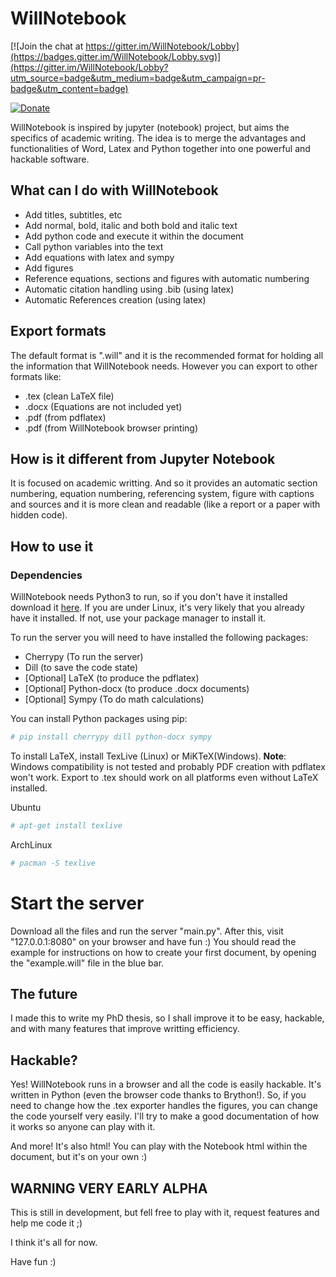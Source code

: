 # WillNotebook

[![Join the chat at https://gitter.im/WillNotebook/Lobby](https://badges.gitter.im/WillNotebook/Lobby.svg)](https://gitter.im/WillNotebook/Lobby?utm_source=badge&utm_medium=badge&utm_campaign=pr-badge&utm_content=badge)

[![Donate](https://img.shields.io/badge/Donate-PayPal-green.svg)](https://www.paypal.com/cgi-bin/webscr?cmd=_s-xclick&hosted_button_id=E7Y37MQH9EFX2)

WillNotebook is inspired by jupyter (notebook) project, but aims the specifics of academic writing. The idea is to merge the advantages and functionalities of Word, Latex and Python together into one powerful and hackable software.

## What can I do with WillNotebook

- Add titles, subtitles, etc
- Add normal, bold, italic and both bold and italic text
- Add python code and execute it within the document
- Call python variables into the text
- Add equations with latex and sympy
- Add figures
- Reference equations, sections and figures with automatic numbering
- Automatic citation handling using .bib (using latex)
- Automatic References creation (using latex)

## Export formats

The default format is ".will" and it is the recommended format for holding all the information that WillNotebook needs. However you can export to other formats like:

- .tex (clean LaTeX file)
- .docx (Equations are not included yet)
- .pdf (from pdflatex)
- .pdf (from WillNotebook browser printing)

## How is it different from Jupyter Notebook

It is focused on academic writting. And so it provides an automatic section numbering, equation numbering, referencing system, figure with captions and sources and it is more clean and readable (like a report or a paper with hidden code).

## How to use it

### Dependencies

WillNotebook needs Python3 to run, so if you don't have it installed download it [here](https://www.python.org/ftp/python/3.5.2/Python-3.5.2.tar.xz). If you are under Linux, it's very likely that you already have it installed. If not, use your package manager to install it.

To run the server you will need to have installed the following packages:

- Cherrypy (To run the server)
- Dill (to save the code state)
- [Optional] LaTeX (to produce the pdflatex)
- [Optional] Python-docx (to produce .docx documents)
- [Optional] Sympy (To do math calculations)

You can install Python packages using pip:
```bash
# pip install cherrypy dill python-docx sympy
```
To install LaTeX, install TexLive (Linux) or MiKTeX(Windows).
**Note**: Windows compatibility is not tested and probably PDF creation with pdflatex won't work. Export to .tex should work on all platforms even without LaTeX installed.

Ubuntu
```bash
# apt-get install texlive
```
ArchLinux
```bash
# pacman -S texlive
```
# Start the server
Download all the files and run the server "main.py". After this, visit "127.0.0.1:8080" on your browser and have fun :)
You should read the example for instructions on how to create your first document, by opening the "example.will" file in the blue bar.

## The future

I made this to write my PhD thesis, so I shall improve it to be easy, hackable, and with many features that improve writting efficiency.

## Hackable?

Yes! WillNotebook runs in a browser and all the code is easily hackable. It's written in Python (even the browser code thanks to Brython!). So, if you need to change how the .tex exporter handles the figures, you can change the code yourself very easily. I'll try to make a good documentation of how it works so anyone can play with it.

And more! It's also html! You can play with the Notebook html within the document, but it's on your own :)

## WARNING VERY EARLY ALPHA

This is still in development, but fell free to play with it, request features and help me code it ;)

I think it's all for now.

Have fun :)
